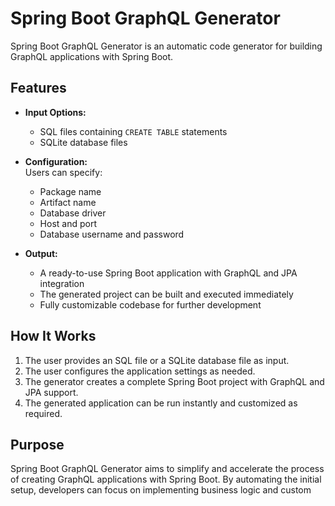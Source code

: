 # Spring Boot GraphQL Generator

Spring Boot GraphQL Generator is an automatic code generator for building GraphQL applications with Spring Boot. 

## Features

- **Input Options:**  
  - SQL files containing `CREATE TABLE` statements
  - SQLite database files

- **Configuration:**  
  Users can specify:
  - Package name
  - Artifact name
  - Database driver
  - Host and port
  - Database username and password

- **Output:**  
  - A ready-to-use Spring Boot application with GraphQL and JPA integration
  - The generated project can be built and executed immediately
  - Fully customizable codebase for further development

## How It Works

1. The user provides an SQL file or a SQLite database file as input.
2. The user configures the application settings as needed.
3. The generator creates a complete Spring Boot project with GraphQL and JPA support.
4. The generated application can be run instantly and customized as required.

## Purpose

Spring Boot GraphQL Generator aims to simplify and accelerate the process of creating GraphQL applications with Spring Boot. By automating the initial setup, developers can focus on implementing business logic and custom
